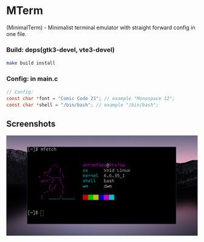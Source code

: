
# MTerm

(MinimalTerm) - Minimalist terminal emulator with straight forward config in one file.

### Build: deps(gtk3-devel, vte3-devel)
```bash
make build install
```
### Config: in main.c
```c
// Config:
const char *font = "Comic Code 21"; // example "Monospace 12";
const char *shell = "/bin/bash"; // example "/bin/bash";
```

## Screenshots

![App Screenshot](https://github.com/antomfdez/mterm/blob/main/scr.png)
